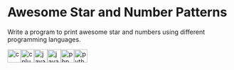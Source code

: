 # Awesome Star and Number Patterns

Write a program to print awesome star and numbers using different programming languages.

<img src="https://devicons.github.io/devicon/devicon.git/icons/c/c-original.svg" alt="c" title="C" width="30" height="30"/><img src="https://devicons.github.io/devicon/devicon.git/icons/cplusplus/cplusplus-original.svg" alt="cplusplus" title="C++" width="30" height="30"/><img src="https://devicons.github.io/devicon/devicon.git/icons/java/java-original-wordmark.svg" alt="java" title="Java" width="30" height="30"/><img src="https://devicons.github.io/devicon/devicon.git/icons/javascript/javascript-original.svg" alt="javascript" title="JavaScript" width="30" height="30"/><img src="https://devicons.github.io/devicon/devicon.git/icons/php/php-original.svg" alt="php" title="PHP" width="30" height="30"/><img src="https://devicons.github.io/devicon/devicon.git/icons/python/python-original.svg" alt="python" title="Python" width="30" height="30"/>

